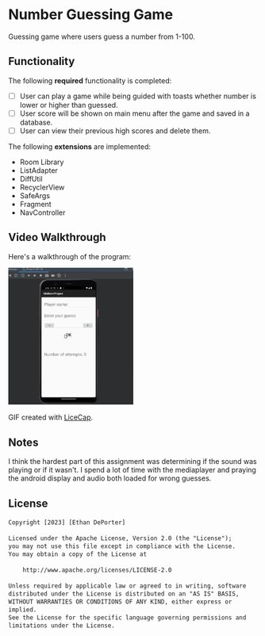 # Number Guessing Game

Guessing game where users guess a number from 1-100.

## Functionality 

The following **required** functionality is completed:

* [ ] User can play a game while being guided with toasts whether number is lower or higher than guessed.                   
* [ ] User score will be shown on main menu after the game and saved in a database.
* [ ] User can view their previous high scores and delete them.

The following **extensions** are implemented:

* Room Library
* ListAdapter
* DiffUtil
* RecyclerView
* SafeArgs
* Fragment
* NavController

## Video Walkthrough

Here's a walkthrough of the program:

<img src='WalkthroughMidterm.gif' title='Video Walkthrough' width='50%' alt='Video Walkthrough' />

GIF created with [LiceCap](http://www.cockos.com/licecap/).

## Notes

I think the hardest part of this assignment was determining if the sound was playing or if it wasn't. I spend a lot of time with 
the mediaplayer and praying the android display and audio both loaded for wrong guesses.

## License

    Copyright [2023] [Ethan DePorter]

    Licensed under the Apache License, Version 2.0 (the "License");
    you may not use this file except in compliance with the License.
    You may obtain a copy of the License at

        http://www.apache.org/licenses/LICENSE-2.0

    Unless required by applicable law or agreed to in writing, software
    distributed under the License is distributed on an "AS IS" BASIS,
    WITHOUT WARRANTIES OR CONDITIONS OF ANY KIND, either express or implied.
    See the License for the specific language governing permissions and
    limitations under the License.
